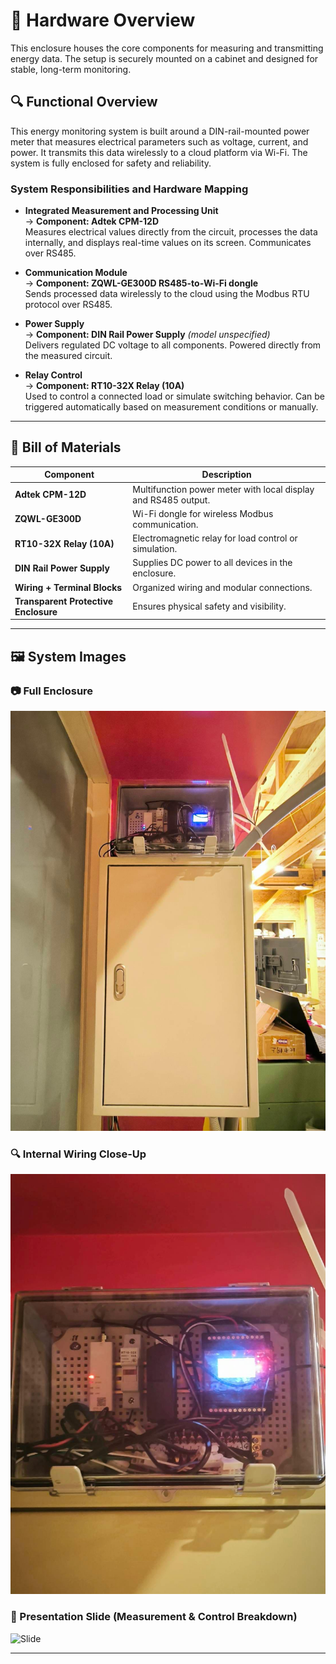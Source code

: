 # 🔧 Hardware Overview

This enclosure houses the core components for measuring and transmitting energy data. The setup is securely mounted on a cabinet and designed for stable, long-term monitoring.

## 🔍 Functional Overview

This energy monitoring system is built around a DIN-rail-mounted power meter that measures electrical parameters such as voltage, current, and power. It transmits this data wirelessly to a cloud platform via Wi-Fi. The system is fully enclosed for safety and reliability.

### System Responsibilities and Hardware Mapping

- **Integrated Measurement and Processing Unit**  
  → **Component: Adtek CPM-12D**  
  Measures electrical values directly from the circuit, processes the data internally, and displays real-time values on its screen. Communicates over RS485.

- **Communication Module**  
  → **Component: ZQWL-GE300D RS485-to-Wi-Fi dongle**  
  Sends processed data wirelessly to the cloud using the Modbus RTU protocol over RS485.

- **Power Supply**  
  → **Component: DIN Rail Power Supply** *(model unspecified)*  
  Delivers regulated DC voltage to all components. Powered directly from the measured circuit.

- **Relay Control**  
  → **Component: RT10-32X Relay (10A)**  
  Used to control a connected load or simulate switching behavior. Can be triggered automatically based on measurement conditions or manually.

---

## 🧩 Bill of Materials

| Component | Description |
|----------|-------------|
| **Adtek CPM-12D** | Multifunction power meter with local display and RS485 output. |
| **ZQWL-GE300D** | Wi-Fi dongle for wireless Modbus communication. |
| **RT10-32X Relay (10A)** | Electromagnetic relay for load control or simulation. |
| **DIN Rail Power Supply** | Supplies DC power to all devices in the enclosure. |
| **Wiring + Terminal Blocks** | Organized wiring and modular connections. |
| **Transparent Protective Enclosure** | Ensures physical safety and visibility. |

---

## 🖼️ System Images

### 📷 Full Enclosure

![Enclosure Overview](./images/enclosure_full.jpg)

### 🔍 Internal Wiring Close-Up

![Internal View](./images/enclosure_internal.jpg)

### 🧾 Presentation Slide (Measurement & Control Breakdown)

![Slide](./images/midterm_slide.png)

---

